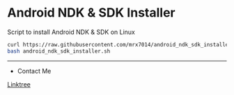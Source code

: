 # Android NDK & SDK Installer
Script to install Android NDK &amp; SDK on Linux

```sh
curl https://raw.githubusercontent.com/mrx7014/android_ndk_sdk_installer/main/android_ndk_sdk_installer.sh >> android_ndk_sdk_installer.sh
bash android_ndk_sdk_installer.sh
```
_______

- Contact Me

<a href="linktr.ee/mrx7014">Linktree</a>
